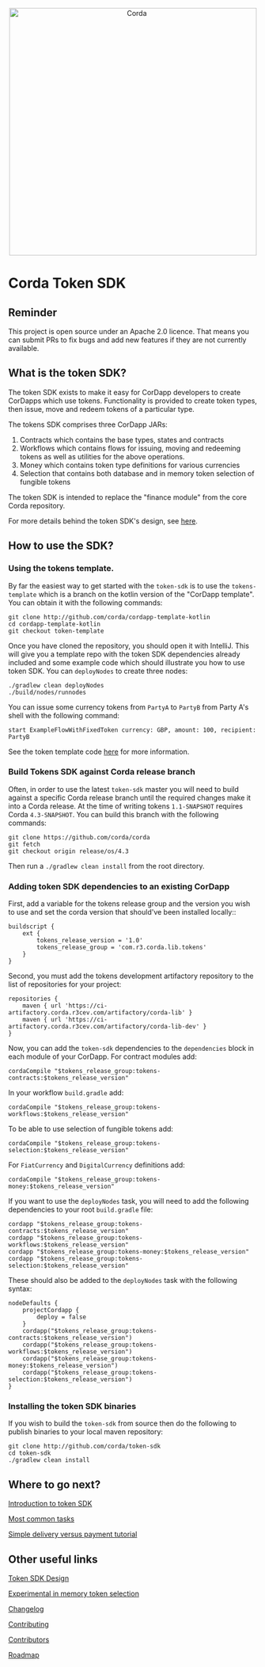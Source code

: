 <p align="center">
    <img src="https://www.corda.net/wp-content/uploads/2016/11/fg005_corda_b.png" alt="Corda" width="500">
</p>

# Corda Token SDK

## Reminder

This project is open source under an Apache 2.0 licence. That means you
can submit PRs to fix bugs and add new features if they are not currently
available.

## What is the token SDK?

The token SDK exists to make it easy for CorDapp developers to create
CorDapps which use tokens. Functionality is provided to create token types,
then issue, move and redeem tokens of a particular type.

The tokens SDK comprises three CorDapp JARs:

1. Contracts which contains the base types, states and contracts
2. Workflows which contains flows for issuing, moving and redeeming tokens
   as well as utilities for the above operations.
3. Money which contains token type definitions for various currencies
4. Selection that contains both database and in memory token selection of fungible tokens

The token SDK is intended to replace the "finance module" from the core
Corda repository.

For more details behind the token SDK's design, see
[here](design/design.md).

## How to use the SDK?

### Using the tokens template.

By far the easiest way to get started with the `token-sdk` is to use the
`tokens-template` which is a branch on the kotlin version of the "CorDapp
template". You can obtain it with the following commands:

    git clone http://github.com/corda/cordapp-template-kotlin
    cd cordapp-template-kotlin
    git checkout token-template

Once you have cloned the repository, you should open it with IntelliJ. This
will give you a template repo with the token SDK dependencies already
included and some example code which should illustrate you how to use token SDK.
You can `deployNodes` to create three nodes:

    ./gradlew clean deployNodes
    ./build/nodes/runnodes

You can issue some currency tokens from `PartyA` to `PartyB` from Party A's
shell with the following command:

    start ExampleFlowWithFixedToken currency: GBP, amount: 100, recipient: PartyB

See the token template code [here](https://github.com/corda/cordapp-template-kotlin/tree/token-template)
for more information.


### Build Tokens SDK against Corda release branch

Often, in order to use the latest `token-sdk` master you will need to build against a specific Corda release branch until 
the required changes make it into a Corda release. At the time of writing tokens `1.1-SNAPSHOT` requires Corda 
`4.3-SNAPSHOT`. You can build this branch with the following commands:

    git clone https://github.com/corda/corda
    git fetch
    git checkout origin release/os/4.3
   
Then run a `./gradlew clean install` from the root directory.

### Adding token SDK dependencies to an existing CorDapp

First, add a variable for the tokens release group and the version you 
wish to use and set the corda version that should've been installed locally::

    buildscript {
        ext {
            tokens_release_version = '1.0'
            tokens_release_group = 'com.r3.corda.lib.tokens'
        }
    }

Second, you must add the tokens development artifactory repository to the
list of repositories for your project:

    repositories {
        maven { url 'https://ci-artifactory.corda.r3cev.com/artifactory/corda-lib' }
        maven { url 'https://ci-artifactory.corda.r3cev.com/artifactory/corda-lib-dev' }
    }

Now, you can add the `token-sdk` dependencies to the `dependencies` block
in each module of your CorDapp. For contract modules add:

    cordaCompile "$tokens_release_group:tokens-contracts:$tokens_release_version"

In your workflow `build.gradle` add:

    cordaCompile "$tokens_release_group:tokens-workflows:$tokens_release_version"
To be able to use selection of fungible tokens add:

    cordaCompile "$tokens_release_group:tokens-selection:$tokens_release_version"
For `FiatCurrency` and `DigitalCurrency` definitions add:

    cordaCompile "$tokens_release_group:tokens-money:$tokens_release_version"

If you want to use the `deployNodes` task, you will need to add the
following dependencies to your root `build.gradle` file:

    cordapp "$tokens_release_group:tokens-contracts:$tokens_release_version"
    cordapp "$tokens_release_group:tokens-workflows:$tokens_release_version"
    cordapp "$tokens_release_group:tokens-money:$tokens_release_version"
    cordapp "$tokens_release_group:tokens-selection:$tokens_release_version"

These should also be added to the `deployNodes` task with the following syntax:

    nodeDefaults {
        projectCordapp {
            deploy = false
        }
        cordapp("$tokens_release_group:tokens-contracts:$tokens_release_version")
        cordapp("$tokens_release_group:tokens-workflows:$tokens_release_version")
        cordapp("$tokens_release_group:tokens-money:$tokens_release_version")
        cordapp("$tokens_release_group:tokens-selection:$tokens_release_version")
    }

### Installing the token SDK binaries

If you wish to build the `token-sdk` from source then do the following to
publish binaries to your local maven repository:

    git clone http://github.com/corda/token-sdk
    cd token-sdk
    ./gradlew clean install

## Where to go next?

[Introduction to token SDK](docs/OVERVIEW.md)

[Most common tasks](docs/IWantTo.md)

[Simple delivery versus payment tutorial](docs/DvPTutorial.md)

## Other useful links

[Token SDK Design](design/design.md)

[Experimental in memory token selection](docs/InMemoryTokenSelection.md)

[Changelog](CHANGELOG.md)

[Contributing](CONTRIBUTING.md)

[Contributors](CONTRIBUTORS.md)

[Roadmap](ROADMAP.md)
